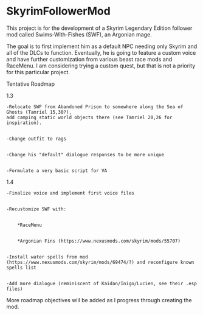 # SkyrimFollowerMod
This project is for the development of a Skyrim Legendary Edition
follower mod called Swims-With-Fishes (SWF), an Argonian mage.

The goal is to first implement him as a default NPC needing only Skyrim
and all of the DLCs to function. Eventually, he is going to feature a
custom voice and have further customization from various beast race mods and
RaceMenu. I am considering trying a custom quest, but that is not a priority
for this particular project.


Tentative Roadmap


1.3


	-Relocate SWF from Abandoned Prison to somewhere along the Sea of Ghosts (Tamriel 15,30?),
	add camping static world objects there (see Tamriel 20,26 for inspiration).
	
	
	-Change outfit to rags
	
	
	-Change his "default" dialogue responses to be more unique
	
	
	-Formulate a very basic script for VA
	
	
1.4


	-Finalize voice and implement first voice files
	
	
	-Recustomize SWF with:
	
	
		*RaceMenu
		
		
		*Argonian Fins (https://www.nexusmods.com/skyrim/mods/55707)
		
		
	-Install water spells from mod (https://www.nexusmods.com/skyrim/mods/69474/?) and reconfigure known spells list
	
	
	-Add more dialogue (reminiscent of Kaidan/Inigo/Lucien, see their .esp files)
	
	
More roadmap objectives will be added as I progress through creating the mod.
